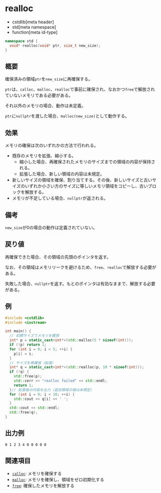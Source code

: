 # realloc
* cstdlib[meta header]
* std[meta namespace]
* function[meta id-type]

```cpp
namespace std {
  void* realloc(void* ptr, size_t new_size);
}
```

## 概要
確保済みの領域`ptr`を`new_size`に再確保する。

`ptr`は、`calloc`、`malloc`、`realloc`で事前に確保され、なおかつ`free`で解放されていないメモリである必要がある。

それ以外のメモリの場合、動作は未定義。

`ptr`に`nullptr`を渡した場合、`malloc(new_size)`として動作する。

## 効果
メモリの確保は次のいずれかの方法で行われる。

- 既存のメモリを拡張、縮小する。
    - 縮小した場合、再確保されたメモリのサイズまでの領域の内容が保持される。
    - 拡張した場合、新しい領域の内容は未規定。
- 新しいサイズの領域を確保、割り当てする。その後、新しいサイズと古いサイズのいずれか小さい方のサイズに等しいメモリ領域をコピーし、古いブロックを解放する。
- メモリが不足している場合、`nullptr`が返される。

## 備考
`new_size`が0の場合の動作は定義されていない。

## 戻り値
再確保できた場合、その領域の先頭のポインタを返す。

なお、その領域はメモリリークを避けるため、`free`、`realloc`で解放する必要がある。

失敗した場合、`nullptr`を返す。もとのポインタは有効なままで、解放する必要がある。

## 例
```cpp example
#include <cstdlib>
#include <iostream>

int main() {
  // 初期サイズでメモリを確保
  int* p = static_cast<int*>(std::malloc(5 * sizeof(int)));
  if (!p) return 1;
  for (int i = 0; i < 5; ++i) {
    p[i] = i;
  }
  // サイズを再確保（拡張）
  int* q = static_cast<int*>(std::realloc(p, 10 * sizeof(int)));
  if (!q) {
    std::free(p);
    std::cerr << "realloc failed" << std::endl;
    return 1;
  }// 拡張後の内容を出力（追加領域の値は未規定）
  for (int i = 0; i < 10; ++i) {
    std::cout << q[i] << ' ';
  }
  std::cout << std::endl;
  std::free(q);
}
```
## 出力例
```
0 1 2 3 4 0 0 0 0 0
```


## 関連項目
- [`calloc`](calloc.md): メモリを確保する
- [`malloc`](malloc.md): メモリを確保し、領域をゼロ初期化する
- [`free`](free.md): 確保したメモリを解放する

